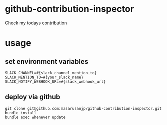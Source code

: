 # github-contribution-inspector
Check my todays contribution

# usage

## set environment variables

```
SLACK_CHANNEL=#{slack_channel_mention_to}
SLACK_MENTION_TO=#{your_slack_name}
SLACK_NOTIFY_WEBHOOK_URL=#{slack_webhook_url}
```

## deploy via github

```
git clone git@github.com:masarusanjp/github-contribution-inspector.git
bundle install
bundle exec whenever update
```
